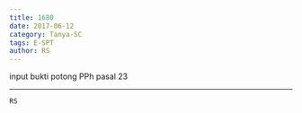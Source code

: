 ```yaml
---
title: 1680
date: 2017-06-12
category: Tanya-SC
tags: E-SPT
author: RS
---
```


input bukti potong PPh pasal 23

---



`RS`
